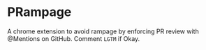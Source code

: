 # PRampage

A chrome extension to avoid rampage by enforcing PR review with @Mentions on GitHub. Comment `LGTM` if Okay.